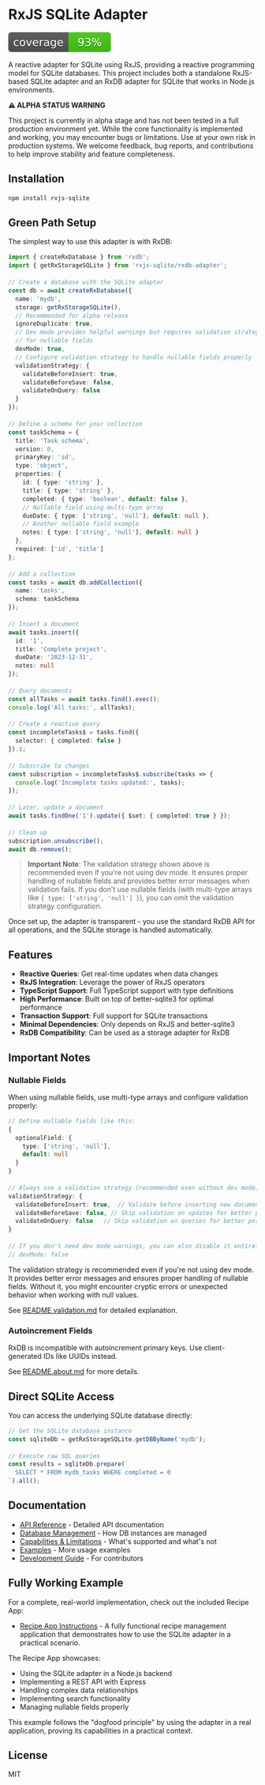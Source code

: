 # RxJS SQLite Adapter

![Coverage](./coverage-badge.svg)

A reactive adapter for SQLite using RxJS, providing a reactive programming model
for SQLite databases. This project includes both a standalone RxJS-based SQLite
adapter and an RxDB adapter for SQLite that works in Node.js environments.

 **⚠️ ALPHA STATUS WARNING**

 This project is currently in alpha stage and has not been tested in a full
 production environment yet. While the core functionality is implemented and
 working, you may encounter bugs or limitations. Use at your own risk in
 production systems. We welcome feedback, bug reports, and contributions to help
 improve stability and feature completeness.

## Installation

```bash
npm install rxjs-sqlite
```

## Green Path Setup

The simplest way to use this adapter is with RxDB:

```typescript
import { createRxDatabase } from 'rxdb';
import { getRxStorageSQLite } from 'rxjs-sqlite/rxdb-adapter';

// Create a database with the SQLite adapter
const db = await createRxDatabase({
  name: 'mydb',
  storage: getRxStorageSQLite(),
  // Recommended for alpha release
  ignoreDuplicate: true,
  // Dev mode provides helpful warnings but requires validation strategy
  // for nullable fields
  devMode: true,
  // Configure validation strategy to handle nullable fields properly
  validationStrategy: {
    validateBeforeInsert: true,
    validateBeforeSave: false,
    validateOnQuery: false
  }
});

// Define a schema for your collection
const taskSchema = {
  title: 'Task schema',
  version: 0,
  primaryKey: 'id',
  type: 'object',
  properties: {
    id: { type: 'string' },
    title: { type: 'string' },
    completed: { type: 'boolean', default: false },
    // Nullable field using multi-type array
    dueDate: { type: ['string', 'null'], default: null },
    // Another nullable field example
    notes: { type: ['string', 'null'], default: null }
  },
  required: ['id', 'title']
};

// Add a collection
const tasks = await db.addCollection({
  name: 'tasks',
  schema: taskSchema
});

// Insert a document
await tasks.insert({
  id: '1',
  title: 'Complete project',
  dueDate: '2023-12-31',
  notes: null
});

// Query documents
const allTasks = await tasks.find().exec();
console.log('All tasks:', allTasks);

// Create a reactive query
const incompleteTasks$ = tasks.find({
  selector: { completed: false }
}).$;

// Subscribe to changes
const subscription = incompleteTasks$.subscribe(tasks => {
  console.log('Incomplete tasks updated:', tasks);
});

// Later, update a document
await tasks.findOne('1').update({ $set: { completed: true } });

// Clean up
subscription.unsubscribe();
await db.remove();
```

> **Important Note**: The validation strategy shown above is recommended even if
> you're not using dev mode. It ensures proper handling of nullable fields and
> provides better error messages when validation fails. If you don't use
> nullable
> fields (with multi-type arrays like `{ type: ['string', 'null'] }`), you can
> omit the validation strategy configuration.

Once set up, the adapter is transparent - you use the standard RxDB API for all
operations, and the SQLite storage is handled automatically.

## Features

- **Reactive Queries**: Get real-time updates when data changes
- **RxJS Integration**: Leverage the power of RxJS operators
- **TypeScript Support**: Full TypeScript support with type definitions
- **High Performance**: Built on top of better-sqlite3 for optimal performance
- **Transaction Support**: Full support for SQLite transactions
- **Minimal Dependencies**: Only depends on RxJS and better-sqlite3
- **RxDB Compatibility**: Can be used as a storage adapter for RxDB

## Important Notes

### Nullable Fields

When using nullable fields, use multi-type arrays and configure validation
properly:

```typescript
// Define nullable fields like this:
{
  optionalField: {
    type: ['string', 'null'],
    default: null
  }
}

// Always use a validation strategy (recommended even without dev mode)
validationStrategy: {
  validateBeforeInsert: true,  // Validate before inserting new documents
  validateBeforeSave: false, // Skip validation on updates for better perf
  validateOnQuery: false   // Skip validation on queries for better perf
}

// If you don't need dev mode warnings, you can also disable it entirely
// devMode: false
```

The validation strategy is recommended even if you're not using dev mode. It
provides better error messages and ensures proper handling of nullable fields.
Without it, you might encounter cryptic errors or unexpected behavior when
working with null values.

See [README.validation.md](./README.validation.md) for detailed explanation.

### Autoincrement Fields

RxDB is incompatible with autoincrement primary keys. Use client-generated IDs
like UUIDs instead.

See [README.about.md](./README.about.md) for more details.

## Direct SQLite Access

You can access the underlying SQLite database directly:

```typescript
// Get the SQLite database instance
const sqliteDb = getRxStorageSQLite.getDBByName('mydb');

// Execute raw SQL queries
const results = sqliteDb.prepare(`
  SELECT * FROM mydb_tasks WHERE completed = 0
`).all();
```

## Documentation

- [API Reference](./README.api.md) - Detailed API documentation
- [Database Management](./README.database-management.md) - How DB instances
  are managed
- [Capabilities & Limitations](./README.capabilities.md) - What's supported and
  what's not
- [Examples](./README.examples.md) - More usage examples
- [Development Guide](./README.development.md) - For contributors

## Fully Working Example

For a complete, real-world implementation, check out the included Recipe App:

- [Recipe App Instructions](./README.recipe.md) - A fully functional recipe
  management application that demonstrates how to use the SQLite adapter in a
  practical scenario.

The Recipe App showcases:
- Using the SQLite adapter in a Node.js backend
- Implementing a REST API with Express
- Handling complex data relationships
- Implementing search functionality
- Managing nullable fields properly

This example follows the "dogfood principle" by using the adapter in a real
application, proving its capabilities in a practical context.

## License

MIT
